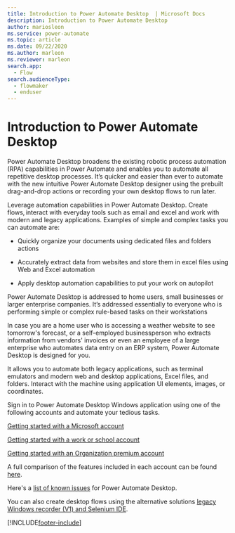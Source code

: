 ```yaml
---
title: Introduction to Power Automate Desktop  | Microsoft Docs
description: Introduction to Power Automate Desktop
author: mariosleon
ms.service: power-automate
ms.topic: article
ms.date: 09/22/2020
ms.author: marleon
ms.reviewer: marleon
search.app: 
  - Flow
search.audienceType: 
  - flowmaker
  - enduser
---
```


# Introduction to Power Automate Desktop

Power Automate Desktop broadens the existing robotic process automation (RPA) capabilities in Power Automate and enables you to automate all repetitive desktop processes. It’s quicker and easier than ever to automate with the new intuitive Power Automate Desktop designer using the prebuilt drag-and-drop actions or recording your own desktop flows to run later. 

Leverage automation capabilities in Power Automate Desktop. Create flows, interact with everyday tools such as email and excel and work with modern and legacy applications. Examples of simple and complex tasks you can automate are: 

- Quickly organize your documents using dedicated files and folders actions 

- Accurately extract data from websites and store them in excel files using Web and Excel automation  

- Apply desktop automation capabilities to put your work on autopilot  

Power Automate Desktop is addressed to home users, small businesses or larger enterprise companies. It’s addressed essentially to everyone who is performing simple or complex rule-based tasks on their workstations 

In case you are a home user who is accessing a weather website to see tomorrow's forecast, or a self-employed businessperson who extracts information from vendors' invoices or even an employee of a large enterprise who automates data entry on an ERP system, Power Automate Desktop is designed for you. 

It allows you to automate both legacy applications, such as terminal emulators and modern web and desktop applications, Excel files, and folders. Interact with the machine using application UI elements, images, or coordinates.

Sign in to Power Automate Desktop Windows application using one of the following accounts and automate your tedious tasks. 

[Getting started with a Microsoft account](getting-started-msa.md)

[Getting started with a work or school account](getting-started-freeorg.md)

[Getting started with an Organization premium account](getting-started-org.md)

A full comparison of the features included in each account can be found [here](setup.md#sign-in-account-comparison).

Here's a [list of known issues](setup.md#known-issues-and-limitations) for Power Automate Desktop.

You can also create desktop flows using the alternative solutions [legacy Windows recorder (V1) and Selenium IDE](overview.md).

[!INCLUDE[footer-include](../includes/footer-banner.md)]